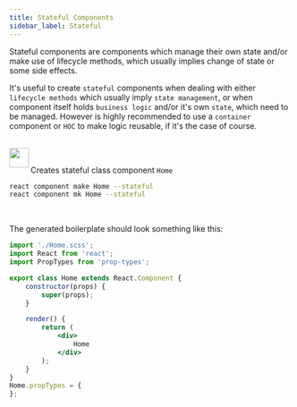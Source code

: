 ```yaml
---
title: Stateful Components
sidebar_label: Stateful
---
```


Stateful components are components which manage their own state and/or
make use of lifecycle methods, which usually implies change of state or some side effects.

It's useful to create `stateful` components when dealing with either `lifecycle methods` which usually imply `state management`, or when component itself holds `business logic` and/or it's own `state`, which need to be managed. However is highly recommended to use a `container` component or
`HOC` to make logic reusable, if it's the case of course.

<br/>

<img align="left" src="https://cdn.rawgit.com/steevehook/react-devcli/5ef47b56/icons/markers/draft.svg" height="35px">
<br/>

Creates stateful class component `Home`

```bash
react component make Home --stateful
react component mk Home --stateful
```

<br/>

The generated boilerplate should look something like this:

```jsx
import './Home.scss';
import React from 'react';
import PropTypes from 'prop-types';

export class Home extends React.Component {
    constructor(props) {
        super(props);
    }

    render() {
        return (
            <div>
                Home
            </div>
        );
    }
}
Home.propTypes = {
};
```
